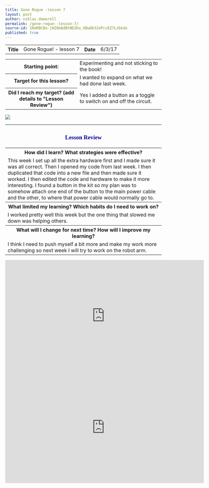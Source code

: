 ```yaml
---
title: Gone Rogue -lesson 7
layout: post
author: niklas.damarell
permalink: /gone-rogue--lesson-7/
source-id: 1KmRBCBa-jHZOmQdBtND2Ka_GBwQb32ePcc6Z7Lzbkdo
published: true
---
```

<table>
  <tr>
    <th>Title</th>
    <td>Gone Rogue! - lesson 7</td>
    <th>Date</th>
    <td>6/3/17</td>
  </tr>
</table>


<table>
  <tr>
    <th>Starting point:</th>
    <td>Experimenting and not sticking to the book!</td>
  </tr>
  <tr>
    <th>Target for this lesson?</th>
    <td>I wanted to expand on what we had done last week.</td>
  </tr>
  <tr>
    <th>Did I reach my target? 
(add details to "Lesson Review")</th>
    <td>Yes I added a button as a toggle to switch on and off the circuit.</td>
  </tr>
</table>


<table>
  <tr>  <th><h3><font face="Trebuchet MS" style="color:#000099;">Lesson Review </font></h3></th>
  </tr>
  <tr>
    <th>How did I learn? What strategies were effective? </th>
  </tr>
  <tr>
    <td>This week I set up all the extra hardware first and I made sure it was all correct. Then I opened my code from last week. I then duplicated that code into a new file and then made sure it worked. I then edited the code and hardware to make it more interesting.
I found a button in the kit so my plan was to somehow attach one end of the button to the main power cable and the other, to where that power cable would normally go to.</td>
<a><img src="http://i67.tinypic.com/29omi54.jpg" border="0" ></a>
 
 </tr>
  <tr>
    <th>What limited my learning? Which habits do I need to work on? </th>
  </tr>
  <tr>
    <td>I worked pretty well this week but the one thing that slowed me down was helping others.</td>
  </tr>
  <tr>
    <th>What will I change for next time? How will I improve my learning?</th>
  </tr>
  <tr>
    <td>I think I need to push myself a bit more and make my work more challenging so next week I will try to work on the robot arm.</td>
  </tr>
</table>

<iframe width="640" height="360" src="https://www.youtube.com/embed/WRbgy9xER5E?rel=0" frameborder="0" allowfullscreen></iframe>
<iframe width="640" height="360" src="https://www.youtube.com/embed/szHI3vXKic0?rel=0" frameborder="0" allowfullscreen></iframe>
